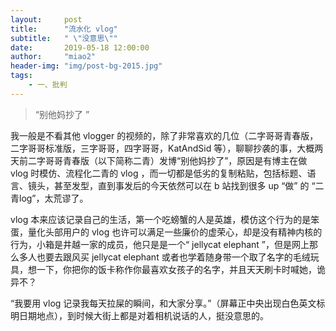 ```yaml
---
layout:     post
title:      "流水化 vlog"
subtitle:   " \"没意思\""
date:       2019-05-18 12:00:00
author:     "miao2"
header-img: "img/post-bg-2015.jpg"
tags:
    - 一、批判
---
```


> “别他妈抄了 ”


我一般是不看其他 vlogger 的视频的，除了非常喜欢的几位（二字哥哥青春版，二字哥哥标准版，三字哥哥，四字哥哥，KatAndSid 等），聊聊抄袭的事，大概两天前二字哥哥青春版（以下简称二青）发博“别他妈抄了”，原因是有博主在做 vlog 时模仿、流程化二青的 vlog ，而一切都是低劣的复制粘贴，包括标题、语言、镜头，甚至发型，直到事发后的今天依然可以在 b 站找到很多 up “做” 的 “二青log”，太荒谬了。

vlog 本来应该记录自己的生活，第一个吃螃蟹的人是英雄，模仿这个行为的是笨蛋，量化头部用户的 vlog 也许可以满足一些廉价的虚荣心，却是没有精神内核的行为，小箱是井越一家的成员，他只是是一个“ jellycat elephant ”，但是网上那么多人也要去跟风买 jellycat elephant 或者也学着随身带一个取了名字的毛绒玩具，想一下，你把你的饭卡称作你最喜欢女孩子的名字，并且天天刷卡时喊她，诡异不？

“我要用 vlog 记录我每天拉屎的瞬间，和大家分享。”（屏幕正中央出现白色英文标明日期地点），到时候大街上都是对着相机说话的人，挺没意思的。


